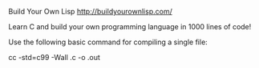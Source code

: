 Build Your Own Lisp
http://buildyourownlisp.com/

Learn C and build your own programming language in 1000 lines of code!

Use the following basic command for compiling a single file:

cc -std=c99 -Wall <filename>.c -o <filename>.out
